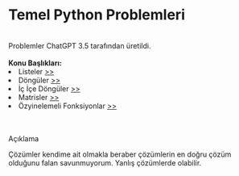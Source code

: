 <h1>Temel Python Problemleri</h1>
<br>
Problemler ChatGPT 3.5 tarafından üretildi.
<br><br>
<lu><strong>Konu Başlıkları:</strong></lu>
<br>
<li>Listeler <a href=https://github.com/serhatkiyar/Temel-Python-Problemleri/tree/master/.Programlama%20I/Listeler/Liste%20Problemleri>>></a></li>
<li>Döngüler <a href=https://github.com/serhatkiyar/Temel-Python-Problemleri/tree/master/.Programlama%20I/D%C3%B6ng%C3%BCler/D%C3%B6ng%C3%BC%20Problemleri>>></a></li>
<li>İç İçe Döngüler <a href=https://github.com/serhatkiyar/Temel-Python-Problemleri/tree/master/.Programlama%20I/%C4%B0%C3%A7%20i%C3%A7e%20D%C3%B6ng%C3%BCler/%C4%B0%C3%A7%20%C4%B0%C3%A7e%20D%C3%B6ng%C3%BC%20Problemleri>>></a></li>
<li>Matrisler <a href=https://github.com/serhatkiyar/Temel-Python-Problemleri/tree/master/.Programlama%20I/Matrisler/Matris%20Problemleri>>></a></li>
<li>Özyinelemeli Fonksiyonlar <a href=https://github.com/serhatkiyar/Temel-Python-Problemleri/tree/master/.Programlama%20I/%C3%96zyinelemeli%20Fonksiyonlar/%C3%96zyinelemeli%20Fonksiyon%20Problemleri>>></a></li>
<br><br>
<p>Açıklama</p>
<p>Çözümler kendime ait olmakla beraber çözümlerin en doğru çözüm olduğunu falan savunmuyorum. Yanlış çözümlerde olabilir.</p>

